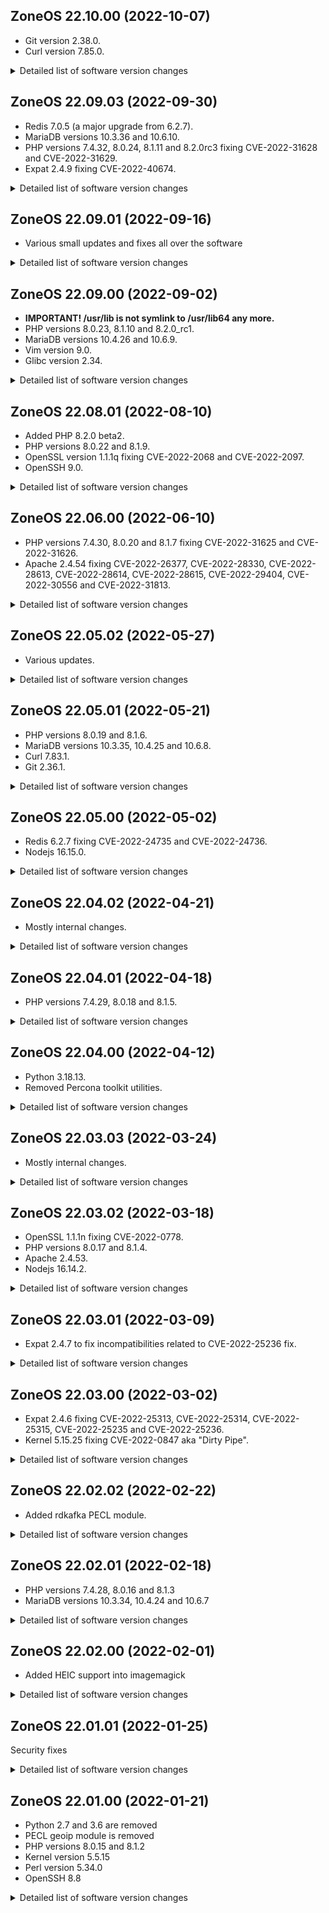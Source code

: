 ## ZoneOS 22.10.00 (2022-10-07)

  * Git version 2.38.0.
  * Curl version 7.85.0.

<details>
  <summary>Detailed list of software version changes</summary>

  ### Changes

  * dev-vcs/git 2.37.3 -> 2.38.0
  * net-misc/curl 7.84.0 -> 7.85.0-r2
  * sys-kernel/zoneos-kernel 5.15.71 -> 5.15.72
  * www-apache/mod_security 2.9.5 -> 2.9.6
</details>

## ZoneOS 22.09.03 (2022-09-30)

  * Redis 7.0.5 (a major upgrade from 6.2.7).
  * MariaDB versions 10.3.36 and 10.6.10.
  * PHP versions 7.4.32, 8.0.24, 8.1.11 and 8.2.0rc3 fixing CVE-2022-31628 and CVE-2022-31629.
  * Expat 2.4.9 fixing CVE-2022-40674.

<details>
  <summary>Detailed list of software version changes</summary>

  ### Changes

  * app-arch/xz-utils 5.2.5-r2 -> 5.2.6
  * app-crypt/pinentry 1.2.0 -> 1.2.1
  * app-editors/nano 6.3 -> 6.4
  * dev-db/mariadb 10.3.35 -> 10.3.36-r1
  * dev-db/mariadb 10.4.26 -> 10.4.26-r1
  * dev-db/mariadb 10.6.9 -> 10.6.10-r1
  * dev-db/mariadb-connector-c 3.1.13 -> 3.2.7
  * dev-db/redis 6.2.7-r1 -> 7.0.5
  * dev-lang/php 7.4.30 -> 7.4.32
  * dev-lang/php 8.0.23 -> 8.0.24
  * dev-lang/php 8.1.10 -> 8.1.11
  * dev-lang/php 8.2.0_rc1 -> 8.2.0_rc3
  * dev-libs/expat 2.4.8 -> 2.4.9
  * dev-libs/libaio 0.3.112 -> 0.3.113
  * dev-libs/nss 3.68.4 -> 3.79.1
  * dev-php/blackfire 1.81.0 -> 1.82.1
  * dev-php/ioncube 12.0.1 -> 12.0.2
  * dev-php/newrelic 10.0.0.312 -> 10.1.0.313
  * dev-python/distlib 0.3.5 -> 0.3.6
  * dev-python/setuptools 63.4.3 -> 65.3.0
  * dev-python/urllib3 1.26.11 -> 1.26.12
  * media-gfx/imagemagick 7.1.0.48 -> 7.1.0.49
  * media-libs/mesa 22.1.3 -> 22.1.7
  * net-dns/bind 9.16.31 -> 9.16.33
  * net-libs/nodejs 16.16.0 -> 16.17.1
  * net-misc/memcached 1.6.16 -> 1.6.17
  * sys-kernel/zoneos-kernel 5.15.68 -> 5.15.71
</details>

## ZoneOS 22.09.01 (2022-09-16)

  * Various small updates and fixes all over the software

<details>
  <summary>Detailed list of software version changes</summary>

  ### Changes

  * app-crypt/gnupg 2.2.35-r1 -> 2.2.39
  * app-text/poppler 22.07.0 -> 22.09.0
  * dev-lang/python 3.8.13_p6 -> 3.8.13_p8
  * dev-libs/inih 55 -> 56-r1
  * dev-libs/libtasn1 4.18.0 -> 4.19.0
  * dev-libs/nspr 4.34 -> 4.34.1
  * dev-php/pecl-mongodb 1.14.0 -> 1.14.1
  * dev-python/setuptools 63.2.0 -> 63.4.3
  * dev-python/virtualenv 20.15.1 -> 20.16.3
  * media-gfx/imagemagick 7.1.0.44 -> 7.1.0.48
  * media-libs/harfbuzz 4.4.1 -> 5.1.0
  * media-libs/libaom 3.3.0 -> 3.4.0
  * media-libs/x264 0.0.20190903-r1 -> 0.0.20220222
  * net-misc/memcached 1.6.10 -> 1.6.16
  * sys-kernel/zoneos-kernel 5.15.64 -> 5.15.68
  * sys-libs/libcap 2.64 -> 2.65
</details>

## ZoneOS 22.09.00 (2022-09-02)

  * **IMPORTANT! /usr/lib is not symlink to /usr/lib64 any more.**
  * PHP versions 8.0.23, 8.1.10 and 8.2.0_rc1.
  * MariaDB versions 10.4.26 and 10.6.9.
  * Vim version 9.0.
  * Glibc version 2.34.

<details>
  <summary>Detailed list of software version changes</summary>

  ### Changes

  * app-arch/unzip 6.0_p26 -> 6.0_p27
  * app-editors/vim 8.2.4328-r1 -> 9.0.0099
  * app-text/htmltidy 0.99.0 -> 5.8.0-r1
  * app-text/poppler 22.06.0 -> 22.07.0
  * dev-db/mariadb 10.4.25 -> 10.4.26
  * dev-db/mariadb 10.6.8 -> 10.6.9
  * dev-db/postgresql 13.5-r1 -> 13.8
  * dev-lang/luajit 2.0.5-r3 -> 2.1.0_beta3_p20220127-r2
  * dev-lang/perl 5.34.0-r6 -> 5.34.1-r3
  * dev-lang/php 8.0.22 -> 8.0.23
  * dev-lang/php 8.1.9 -> 8.1.10
  * dev-lang/php 8.2.0_beta2 -> 8.2.0_rc1
  * dev-lang/python 3.8.13 -> 3.8.13_p6
  * dev-libs/cyrus-sasl 2.1.27-r6 -> 2.1.28-r4
  * dev-libs/libgit2 1.4.4 -> 1.5.0
  * dev-libs/protobuf-c 1.4.0-r1 -> 1.4.1
  * dev-php/blackfire 1.78.0 -> 1.81.0
  * dev-php/ioncube 11.0.1 -> 12.0.1
  * dev-php/newrelic 9.21.0.311 -> 10.0.0.312
  * dev-python/pip 22.0.3 -> 22.2.2
  * dev-python/pymongo 4.1.1 -> 4.2.0
  * dev-python/setuptools 60.9.2 -> 63.2.0
  * dev-python/virtualenv 20.13.3 -> 20.15.1
  * dev-vcs/git 2.37.1 -> 2.37.3
  * dev-vcs/subversion 1.14.1 -> 1.14.2-r1
  * media-libs/freetype 2.12.0-r1 -> 2.12.1
  * media-libs/libjpeg-turbo 2.1.1-r2 -> 2.1.3
  * media-libs/libvpx 1.11.0 -> 1.12.0
  * media-libs/libwebp 1.2.2 -> 1.2.4
  * media-video/ffmpeg 4.4.1-r5 -> 4.4.2
  * net-dns/libidn2 2.3.2 -> 2.3.3
  * net-libs/gnutls 3.7.6 -> 3.7.7
  * sys-apps/util-linux 2.37.2-r1 -> 2.37.4
  * sys-kernel/zoneos-kernel 5.15.60 -> 5.15.64
  * sys-libs/glibc 2.33-r13 -> 2.34-r13
</details>

## ZoneOS 22.08.01 (2022-08-10)

  * Added PHP 8.2.0 beta2.
  * PHP versions 8.0.22 and 8.1.9.
  * OpenSSL version 1.1.1q fixing CVE-2022-2068 and CVE-2022-2097.
  * OpenSSH 9.0.

<details>
  <summary>Detailed list of software version changes</summary>

  ### Added

  * dev-lang/php 8.2.0_beta2

  ### Changes

  * app-admin/rsyslog 8.2102.0 -> 8.2206.0
  * app-crypt/gnupg 2.2.34-r1 -> 2.2.35-r1
  * app-crypt/gpgme 1.16.0 -> 1.17.1-r1
  * app-crypt/mit-krb5 1.19.2-r3 -> 1.19.2-r4
  * app-editors/nano 6.2 -> 6.3
  * app-misc/tmux 3.2a -> 3.3a
  * app-text/poppler 22.03.0 -> 22.06.0
  * dev-db/mysql 8.0.28 -> 8.0.30
  * dev-db/sqlite 3.38.5 -> 3.39.2
  * dev-lang/php 8.0.20 -> 8.0.22
  * dev-lang/php 8.1.7 -> 8.1.9
  * dev-libs/fribidi 1.0.11 -> 1.0.12
  * dev-libs/json-c 0.15 -> 0.16-r1
  * dev-libs/libgit2 1.4.2 -> 1.4.4
  * dev-libs/libgpg-error 1.42 -> 1.45
  * dev-libs/libksba 1.5.1 -> 1.6.0
  * dev-libs/libzip 1.8.0-r1 -> 1.9.2
  * dev-libs/nspr 4.33 -> 4.34
  * dev-libs/nss 3.68.3 -> 3.68.4
  * dev-libs/oniguruma 6.9.7.1 -> 6.9.8
  * dev-libs/openssl 1.1.1n -> 1.1.1q
  * dev-php/pecl-mongodb 1.13.0 -> 1.14.0
  * dev-vcs/git 2.36.1 -> 2.37.1
  * media-gfx/imagemagick 7.1.0.37 -> 7.1.0.44
  * media-libs/dav1d 0.9.2 -> 1.0.0
  * media-libs/fontconfig 2.13.1-r2 -> 2.14.0-r1
  * media-libs/gd 2.3.2-r1 -> 2.3.3-r1
  * media-libs/harfbuzz 3.4.0-r1 -> 4.4.1
  * media-libs/openjpeg 2.4.0 -> 2.5.0-r2
  * media-libs/tiff 4.3.0 -> 4.4.0
  * net-dns/bind-tools 9.16.29 -> 9.16.31
  * net-dns/libidn 1.38-r1 -> 1.41
  * net-libs/gnutls 3.7.3-r1 -> 3.7.6
  * net-libs/libnsl 1.3.0-r2 -> 2.0.0-r1
  * net-libs/nghttp2 1.45.1-r1 -> 1.47.0
  * net-libs/nodejs 16.15.1 -> 16.16.0
  * net-misc/curl 7.83.1 -> 7.84.0
  * net-misc/openssh 8.8_p1-r4 -> 9.0_p1-r2
  * net-misc/rsync 3.2.3-r5 -> 3.2.4-r3
  * sys-apps/bat 0.15.4 -> 0.20.0
  * sys-apps/file 5.41 -> 5.42
  * sys-kernel/zoneos-kernel 5.15.46 -> 5.15.60
  * sys-process/htop 3.1.2-r1 -> 3.2.1-r1
</details>

## ZoneOS 22.06.00 (2022-06-10)

  * PHP versions 7.4.30, 8.0.20 and 8.1.7 fixing CVE-2022-31625 and CVE-2022-31626.
  * Apache 2.4.54 fixing CVE-2022-26377, CVE-2022-28330, CVE-2022-28613, CVE-2022-28614, CVE-2022-28615, CVE-2022-29404, CVE-2022-30556 and CVE-2022-31813.

<details>
  <summary>Detailed list of software version changes</summary>

  ### Changes

  * app-arch/pigz 2.6 -> 2.7
  * app-arch/unrar 6.0.7 -> 6.1.7
  * dev-db/sqlite 3.38.2 -> 3.38.5
  * dev-lang/php 7.4.29 -> 7.4.30
  * dev-lang/php 8.0.19 -> 8.0.20
  * dev-lang/php 8.1.6 -> 8.1.7
  * dev-libs/expat 2.4.7 -> 2.4.8
  * dev-php/pecl-mailparse 3.1.1 -> 3.1.3
  * dev-php/pecl-xdebug 3.1.4 -> 3.1.5
  * media-gfx/imagemagick 7.1.0.35 -> 7.1.0.37
  * net-libs/nodejs 16.15.0 -> 16.15.1
  * sys-kernel/zoneos-kernel 5.15.43 -> 5.15.46
  * sys-libs/zlib 1.2.11-r4 -> 1.2.12-r2
  * www-servers/apache 2.4.53 -> 2.4.54
</details>

## ZoneOS 22.05.02 (2022-05-27)

  * Various updates.

<details>
  <summary>Detailed list of software version changes</summary>

  ### Changes

  * dev-db/sqlite 3.38.1 -> 3.38.2
  * dev-libs/libpcre2 10.39-r1 -> 10.40
  * dev-libs/libtasn1 4.17.0 -> 4.18.0
  * dev-libs/libxml2 2.9.13-r1 -> 2.9.14-r1
  * dev-php/blackfire 1.77.0 -> 1.78.0
  * net-misc/wget 1.21.2 -> 1.21.3
  * net-misc/whois 5.5.11 -> 5.5.13
  * sys-apps/findutils 4.8.0-r1 -> 4.9.0
  * sys-kernel/zoneos-kernel 5.15.41 -> 5.15.43
</details>

## ZoneOS 22.05.01 (2022-05-21)

  * PHP versions 8.0.19 and 8.1.6.
  * MariaDB versions 10.3.35, 10.4.25 and 10.6.8.
  * Curl 7.83.1.
  * Git 2.36.1.

<details>
  <summary>Detailed list of software version changes</summary>

  ### Changes

  * app-editors/nano 5.9 -> 6.2
  * dev-db/mariadb 10.3.34-r1 -> 10.3.35
  * dev-db/mariadb 10.4.24-r1 -> 10.4.25
  * dev-db/mariadb 10.6.7-r1 -> 10.6.8
  * dev-lang/php 8.0.18 -> 8.0.19
  * dev-lang/php 8.1.5 -> 8.1.6
  * dev-php/blackfire 1.75.0 -> 1.77.0
  * dev-php/newrelic 9.20.0.310 -> 9.21.0.311
  * dev-php/sourceguardian 13.0 -> 13.0.3
  * dev-python/pymongo 4.0.1 -> 4.1.1
  * dev-vcs/git 2.36.0 -> 2.36.1
  * media-gfx/imagemagick 7.1.0.32 -> 7.1.0.35
  * net-analyzer/rrdtool 1.7.2-r100 -> 1.8.0
  * net-dns/bind-tools 9.16.27 -> 9.16.29
  * net-misc/curl 7.82.0-r1 -> 7.83.1
  * sys-kernel/zoneos-kernel 5.15.37 -> 5.15.41
</details>

## ZoneOS 22.05.00 (2022-05-02)

  * Redis 6.2.7 fixing CVE-2022-24735 and CVE-2022-24736.
  * Nodejs 16.15.0.

<details>
  <summary>Detailed list of software version changes</summary>

  ### Changes

  * dev-db/redis 6.2.6 -> 6.2.7-r1
  * media-gfx/imagemagick 7.1.0.30 -> 7.1.0.32
  * media-libs/freetype 2.11.1 -> 2.12.0-r1
  * media-libs/opus 1.3.1-r2 -> 1.3.1-r3
  * net-libs/libproxy 0.4.17 -> 0.4.17-r1
  * net-libs/nodejs 16.14.2 -> 16.15.0
  * sys-kernel/zoneos-kernel 5.15.35 -> 5.15.37
</details>

## ZoneOS 22.04.02 (2022-04-21)

  * Mostly internal changes.

<details>
  <summary>Detailed list of software version changes</summary>

  ### Changes

  * dev-db/sqlite 3.38.0 -> 3.38.1
  * dev-vcs/git 2.35.3 -> 2.36.0
  * sys-kernel/zoneos-kernel 5.15.34 -> 5.15.35
</details>

## ZoneOS 22.04.01 (2022-04-18)

  * PHP versions 7.4.29, 8.0.18 and 8.1.5.

<details>
  <summary>Detailed list of software version changes</summary>

  ### Changes

  * app-crypt/gnupg 2.2.33-r1 -> 2.2.34-r1
  * app-text/poppler 22.01.0 -> 22.03.0
  * dev-lang/php 7.4.28 -> 7.4.29
  * dev-lang/php 8.0.17 -> 8.0.18
  * dev-lang/php 8.1.4 -> 8.1.5
  * dev-libs/libgit2 1.4.1 -> 1.4.2
  * dev-vcs/git 2.35.1 -> 2.35.3
  * media-gfx/imagemagick 7.1.0.29 -> 7.1.0.30
  * net-misc/curl 7.82.0 -> 7.82.0-r1
  * sys-kernel/zoneos-kernel 5.15.33 -> 5.15.34
</details>

## ZoneOS 22.04.00 (2022-04-12)

  * Python 3.18.13.
  * Removed Percona toolkit utilities.

<details>
  <summary>Detailed list of software version changes</summary>

  ### Changes

  * app-arch/gzip 1.11 -> 1.12
  * app-text/qpdf 10.4.0 -> 10.6.3
  * dev-db/sqlite 3.37.2 -> 3.38.0
  * dev-lang/python 3.8.12_p2 -> 3.8.13
  * dev-php/pecl-imagick 3.6.0-r1 -> 3.7.0
  * dev-php/pecl-mongodb 1.12.1 -> 1.13.0
  * dev-php/pecl-xdebug 3.1.3 -> 3.1.4
  * media-gfx/imagemagick 7.1.0.28 -> 7.1.0.29
  * media-libs/freetype 2.11.0-r1 -> 2.11.1
  * sys-kernel/zoneos-kernel 5.15.31 -> 5.15.33
</details>

## ZoneOS 22.03.03 (2022-03-24)

  * Mostly internal changes.

<details>
  <summary>Detailed list of software version changes</summary>

  ### Changes

  * media-gfx/imagemagick 7.1.0.27 -> 7.1.0.28
  * sys-kernel/zoneos-kernel 5.15.29 -> 5.15.30
</details>

## ZoneOS 22.03.02 (2022-03-18)

  * OpenSSL 1.1.1n fixing CVE-2022-0778.
  * PHP versions 8.0.17 and 8.1.4.
  * Apache 2.4.53.
  * Nodejs 16.14.2.

<details>
  <summary>Detailed list of software version changes</summary>

  ### Changes

  * dev-lang/php 8.0.16 -> 8.0.17
  * dev-lang/php 8.1.3 -> 8.1.4
  * dev-libs/fribidi 1.0.10 -> 1.0.11
  * dev-libs/glib 2.68.4 -> 2.70.4
  * dev-libs/hiredis 1.0.2-r1 -> 1.0.2-r2
  * dev-libs/openssl 1.1.1m -> 1.1.1n
  * dev-libs/protobuf 3.19.1 -> 3.19.3
  * dev-php/blackfire 1.74.1 -> 1.75.0
  * dev-php/newrelic 9.18.1.303 -> 9.20.0.310
  * media-gfx/imagemagick 7.1.0.26 -> 7.1.0.27
  * net-libs/nodejs 16.14.0 -> 16.14.2
  * net-misc/curl 7.81.0 -> 7.82.0
  * sys-kernel/zoneos-kernel 5.15.27 -> 5.15.29
  * www-servers/apache 2.4.52 -> 2.4.53
</details>

## ZoneOS 22.03.01 (2022-03-09)

  * Expat 2.4.7 to fix incompatibilities related to CVE-2022-25236 fix.

<details>
  <summary>Detailed list of software version changes</summary>

  ### Changes

  * app-editors/vim 8.2.3741 -> 8.2.4328-r1
  * dev-db/mysql 8.0.27 -> 8.0.28
  * dev-libs/expat 2.4.6 -> 2.4.7
  * dev-libs/libgit2 1.3.0 -> 1.4.1
  * dev-libs/libxml2 2.9.12-r5 -> 2.9.13-r1
  * dev-libs/libxslt 1.1.34-r2 -> 1.1.35
  * dev-libs/nss 3.68.2 -> 3.68.2-r1
  * net-libs/gnutls 3.7.2 -> 3.7.3-r1
  * sys-kernel/zoneos-kernel 5.15.25 -> 5.15.27
</details>

## ZoneOS 22.03.00 (2022-03-02)

  * Expat 2.4.6 fixing CVE-2022-25313, CVE-2022-25314, CVE-2022-25315, CVE-2022-25235 and CVE-2022-25236.
  * Kernel 5.15.25 fixing CVE-2022-0847 aka "Dirty Pipe".

<details>
  <summary>Detailed list of software version changes</summary>

  ### Changes

  * dev-libs/expat 2.4.4 -> 2.4.6
  * dev-php/pecl-mongodb 1.12.0 -> 1.12.1
  * sys-kernel/zoneos-kernel 5.15.24 -> 5.15.25
</details>

## ZoneOS 22.02.02 (2022-02-22)

  * Added rdkafka PECL module.

<details>
  <summary>Detailed list of software version changes</summary>

  ### Changes

  * app-arch/zstd 1.5.0 -> 1.5.2
  * app-crypt/gnupg 2.2.32-r1 -> 2.2.33-r1
  * media-gfx/imagemagick 7.1.0.25 -> 7.1.0.26
  * media-libs/libvpx 1.10.0 -> 1.11.0
  * media-libs/x265 3.4 -> 3.5-r2
  * net-misc/whois 5.5.10-r1 -> 5.5.11
  * sys-apps/gawk 5.1.0 -> 5.1.1-r1
</details>

## ZoneOS 22.02.01 (2022-02-18)

  * PHP versions 7.4.28, 8.0.16 and 8.1.3
  * MariaDB versions 10.3.34, 10.4.24 and 10.6.7

<details>
  <summary>Detailed list of software version changes</summary>

  ### Changes

  * app-text/poppler 21.11.0 -> 22.01.0
  * dev-db/mariadb 10.3.32 -> 10.3.34
  * dev-db/mariadb 10.4.22 -> 10.4.24
  * dev-db/mariadb 10.6.5 -> 10.6.7
  * dev-db/sqlite 3.35.5 -> 3.37.2
  * dev-lang/php 7.4.27 -> 7.4.28
  * dev-lang/php 8.0.15 -> 8.0.16
  * dev-lang/php 8.1.2 -> 8.1.3
  * dev-libs/expat 2.4.3 -> 2.4.4
  * dev-libs/libuv 1.42.0 -> 1.43.0
  * dev-libs/nspr 4.32 -> 4.33
  * dev-libs/nss 3.68.1 -> 3.68.2
  * dev-libs/protobuf-c 1.3.3-r1 -> 1.4.0-r1
  * dev-php/blackfire 1.73.0 -> 1.74.1
  * dev-php/pecl-redis 5.3.6 -> 5.3.7
  * dev-php/pecl-xdebug 3.1.2 -> 3.1.3
  * dev-php/sourceguardian 12.1.2 -> 13.0
  * media-gfx/imagemagick 7.1.0.22 -> 7.1.0.25
  * media-libs/dav1d 0.9.1 -> 0.9.2
  * media-libs/harfbuzz 3.1.1 -> 3.2.0
  * media-libs/libglvnd 1.3.4 -> 1.4.0
  * media-libs/libwebp 1.1.0 -> 1.2.2
  * net-analyzer/mtr 0.94-r1 -> 0.95
  * net-dns/bind-tools 9.16.24 -> 9.16.26
  * net-libs/nodejs 16.13.2 -> 16.14.0
  * sys-kernel/zoneos-kernel 5.15.18 -> 5.15.24
</details>

## ZoneOS 22.02.00 (2022-02-01)

  * Added HEIC support into imagemagick

<details>
  <summary>Detailed list of software version changes</summary>

  ### Changes

  * dev-vcs/git 2.35.0 -> 2.35.1
  * media-gfx/imagemagick 7.1.0.19 -> 7.1.0.22
  * sys-kernel/zoneos-kernel 5.15.16 -> 5.15.18
</details>

## ZoneOS 22.01.01 (2022-01-25)

  Security fixes

<details>
  <summary>Detailed list of software version changes</summary>

  ### Changes

  * dev-vcs/git 2.34.1 -> 2.35.0
  * sys-kernel/zoneos-kernel 5.15.15 -> 5.15.16
  * sys-libs/timezone-data 2021a-r1 -> 2021a-r2
</details>

## ZoneOS 22.01.00 (2022-01-21)

  * Python 2.7 and 3.6 are removed
  * PECL geoip module is removed
  * PHP versions 8.0.15 and 8.1.2
  * Kernel version 5.5.15
  * Perl version 5.34.0
  * OpenSSH 8.8

<details>
  <summary>Detailed list of software version changes</summary>

  ### Changes

  * app-arch/gzip 1.10 -> 1.11
  * app-arch/snappy 1.1.8 -> 1.1.9
  * app-crypt/gnupg 2.2.27 -> 2.2.32-r1
  * app-crypt/gpgme 1.15.1 -> 1.16.0
  * app-crypt/pinentry 1.1.0-r4 -> 1.2.0
  * app-editors/nano 5.6.1-r2 -> 5.9
  * app-editors/vim 8.2.0814-r100 -> 8.2.3741
  * app-misc/ca-certificates 3.71 -> 3.74
  * app-misc/jq 1.6-r3 -> 1.7_pre20201109
  * app-misc/mc 4.8.26-r1 -> 4.8.27
  * app-misc/tmux 3.2 -> 3.2a
  * app-shells/bash 5.0_p18 -> 5.1_p8
  * app-text/ghostscript-gpl 9.53.3-r4 -> 9.55.0-r1
  * app-text/poppler 21.07.0 -> 21.11.0
  * app-text/qpdf 10.3.2 -> 10.4.0
  * dev-lang/perl 5.30.3-r1 -> 5.34.0-r6
  * dev-lang/php 8.0.14 -> 8.0.15
  * dev-lang/php 8.1.1 -> 8.1.2
  * dev-libs/expat 2.4.1 -> 2.4.3
  * dev-libs/glib 2.68.3-r1 -> 2.68.4
  * dev-libs/hiredis 1.0.0-r1 -> 1.0.2-r1
  * dev-libs/jansson 2.13.1-r1 -> 2.14
  * dev-libs/libbsd 0.10.0 -> 0.11.3
  * dev-libs/libevent 2.1.11 -> 2.1.12
  * dev-libs/libgcrypt 1.8.8 -> 1.9.4
  * dev-libs/libgit2 1.1.1 -> 1.3.0
  * dev-libs/libpcre2 10.37-r2 -> 10.39
  * dev-libs/nss 3.63.1-r1 -> 3.68.1
  * dev-libs/openssl 1.1.1l -> 1.1.1m
  * dev-libs/protobuf 3.17.3 -> 3.19.1
  * dev-perl/Devel-CheckLib 1.130.0 -> 1.140.0
  * dev-perl/Encode-Locale 1.50.0 -> 1.50.0-r1
  * dev-perl/File-Listing 6.40.0-r1 -> 6.140.0
  * dev-perl/HTML-Parser 3.720.0 -> 3.760.0
  * dev-perl/HTML-Tagset 3.200.0-r1 -> 3.200.0-r2
  * dev-perl/HTTP-Cookies 6.40.0 -> 6.100.0
  * dev-perl/HTTP-Date 6.20.0-r1 -> 6.50.0
  * dev-perl/HTTP-Message 6.130.0 -> 6.330.0
  * dev-perl/HTTP-Negotiate 6.10.0-r1 -> 6.10.0-r2
  * dev-perl/IO-HTML 1.1.0 -> 1.4.0
  * dev-perl/IO-Socket-INET6 2.720.0-r1 -> 2.720.0-r2
  * dev-perl/IO-Socket-SSL 2.66.0 -> 2.72.0
  * dev-perl/JSON 2.940.0 -> 4.30.0
  * dev-perl/JSON-XS 3.40.0 -> 4.30.0
  * dev-perl/LWP-MediaTypes 6.20.0-r1 -> 6.40.0
  * dev-perl/LWP-Protocol-https 6.70.0 -> 6.100.0
  * dev-perl/Mozilla-CA 20999999 -> 20999999-r1
  * dev-perl/Net-Daemon 0.480.0-r2 -> 0.490.0
  * dev-perl/Net-HTTP 6.170.0 -> 6.210.0
  * dev-perl/Net-SSLeay 1.880.0-r1 -> 1.900.0
  * dev-perl/PlRPC 0.202.0-r3 -> 0.202.0-r4
  * dev-perl/Role-Tiny 2.0.6 -> 2.2.4
  * dev-perl/Socket6 0.280.0 -> 0.290.0
  * dev-perl/Sys-MemInfo 0.990.0 -> 0.990.0-r1
  * dev-perl/TermReadKey 2.370.0 -> 2.380.0
  * dev-perl/Try-Tiny 0.300.0 -> 0.300.0-r1
  * dev-perl/Types-Serialiser 1.0.0-r1 -> 1.10.0
  * dev-perl/URI 1.730.0 -> 5.90.0
  * dev-perl/Unicode-String 2.100.0 -> 2.100.0-r1
  * dev-perl/WWW-RobotRules 6.20.0-r1 -> 6.20.0-r2
  * dev-perl/common-sense 3.740.0-r1 -> 3.750.0
  * dev-perl/libwww-perl 6.270.0 -> 6.580.0
  * dev-php/blackfire 1.69.0 -> 1.73.0
  * dev-php/ioncube 11.0.0 -> 11.0.1
  * dev-php/pecl-mongodb 1.11.1 -> 1.12.0
  * dev-php/pecl-redis 5.3.4-r1 -> 5.3.6
  * dev-php/pecl-xdebug 3.1.1 -> 3.1.2
  * dev-python/mysqlclient 1.4.6-r1 -> 2.1.0
  * dev-python/pip 20.2.2-r1 -> 21.3.1-r1
  * dev-python/pygobject 3.40.1-r1 -> 3.42.0
  * dev-python/pymongo 3.11.0-r1 -> 4.0.1
  * dev-python/setuptools 46.4.0-r3 -> 59.8.0
  * dev-python/setuptools_scm 4.1.2 -> 6.3.2
  * dev-python/six 1.15.0-r1 -> 1.16.0
  * dev-python/virtualenv 16.7.10-r1 -> 20.10.0-r1
  * dev-vcs/git 2.32.0 -> 2.34.1
  * dev-vcs/subversion 1.14.0-r1 -> 1.14.1
  * media-gfx/gifsicle 1.92 -> 1.93
  * media-gfx/imagemagick 7.1.0.16 -> 7.1.0.19
  * media-libs/dav1d 0.8.2 -> 0.9.1
  * media-libs/freetype 2.10.4 -> 2.11.0-r1
  * media-libs/harfbuzz 2.8.1 -> 3.1.1
  * media-libs/libepoxy 1.5.5 -> 1.5.9-r1
  * media-libs/libglvnd 1.3.3 -> 1.3.4
  * media-video/ffmpeg 4.4-r1 -> 4.4.1-r1
  * net-dns/bind 9.16.22 -> 9.16.24
  * net-dns/libidn 1.37 -> 1.38-r1
  * net-ftp/ftp 0.17.23.0.2.1 -> 0.17.34.0.2.5.1
  * net-libs/ldns 1.7.1-r4 -> 1.8.0-r4
  * net-libs/nodejs 16.13.0 -> 16.13.2
  * net-misc/curl 7.80.0 -> 7.81.0
  * net-misc/openssh 8.6_p1-r1 -> 8.8_p1-r4
  * net-misc/wget 1.21.1 -> 1.21.2
  * net-nds/openldap 2.4.57-r2 -> 2.4.58-r2
  * net-print/cups-filters 1.28.3 -> 1.28.10-r1
  * perl-core/File-Temp 0.230.900 -> 0.231.100
  * sys-apps/exa 0.9.0-r1 -> 0.10.1
  * sys-apps/file 5.40-r3 -> 5.41
  * sys-kernel/zoneos-kernel 5.4.167 -> 5.15.15
  * sys-libs/ncurses 6.1_p20190609 -> 6.2_p20210619
  * sys-libs/readline 8.0_p4 -> 8.1_p1-r1
  * sys-process/htop 3.0.5-r1 -> 3.1.2-r1
  * sys-process/procps 3.3.15-r2 -> 3.3.17-r1
  * www-apache/mod_security 2.9.4 -> 2.9.5
  * www-servers/apache 2.4.51-r1 -> 2.4.52
  * x11-base/xorg-proto 2021.4 -> 2021.5
  * x11-libs/gtk+ 3.24.24-r1 -> 3.24.29
  * x11-libs/libX11 1.7.2 -> 1.7.3
  * x11-libs/libXi 1.7.10 -> 1.8
  * x11-libs/libdrm 2.4.107 -> 2.4.109
  * x11-libs/libxkbcommon 1.3.0 -> 1.3.1
  * x11-misc/compose-tables 1.7.2 -> 1.7.3
  * x11-misc/shared-mime-info 2.0-r2 -> 2.1
</details>
